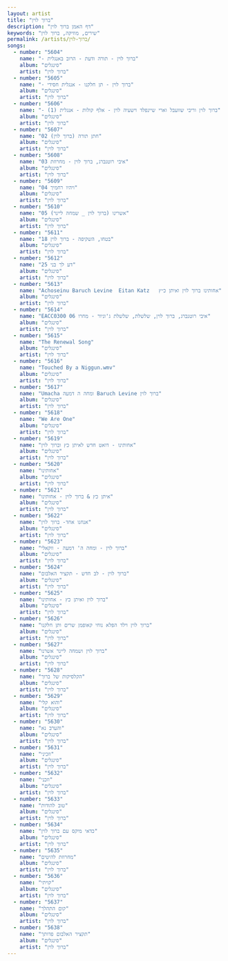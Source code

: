 ```yaml
---
layout: artist
title: "ברוך לוין"
description: "דף האמן ברוך לוין"
keywords: "שירים, מוזיקה, ברוך לוין"
permalink: /artists/ברוך-לוין/
songs:
  - number: "5604"
    name: "- ברוך לוין - תורה ודעת - הרוב באנגלית"
    album: "סינגלים"
    artist: "ברוך לוין"
  - number: "5605"
    name: "- ברוך לוין - תן חלקנו - אנגלית חסידי"
    album: "סינגלים"
    artist: "ברוך לוין"
  - number: "5606"
    name: "- ברוך לוין וריבי שוועבל וארי שיינפלד וישעיה לוין - אלף קולות - אנגלית (1)"
    album: "סינגלים"
    artist: "ברוך לוין"
  - number: "5607"
    name: "02 חתן תורה (ברוך לוין)"
    album: "סינגלים"
    artist: "ברוך לוין"
  - number: "5608"
    name: "03 איבי רוטנברג, ברוך לוין - מחרוזת"
    album: "סינגלים"
    artist: "ברוך לוין"
  - number: "5609"
    name: "04 ויהיו רחמיך"
    album: "סינגלים"
    artist: "ברוך לוין"
  - number: "5610"
    name: "05 אשרינו (ברוך לוין _ שמחה ליינר)"
    album: "סינגלים"
    artist: "ברוך לוין"
  - number: "5611"
    name: "18 בטחו, השקיפה - ברוך לוין"
    album: "סינגלים"
    artist: "ברוך לוין"
  - number: "5612"
    name: "25 דע לך בני"
    album: "סינגלים"
    artist: "ברוך לוין"
  - number: "5613"
    name: "Achoseinu Baruch Levine  Eitan Katz   אחותינו ברוך לוין ואיתן כ״ץ"
    album: "סינגלים"
    artist: "ברוך לוין"
  - number: "5614"
    name: "EACC0300 06 איבי רוטנברג, ברוך לוין, שלשלת, שלשלת ג'וניור - מחרו"
    album: "סינגלים"
    artist: "ברוך לוין"
  - number: "5615"
    name: "The Renewal Song"
    album: "סינגלים"
    artist: "ברוך לוין"
  - number: "5616"
    name: "Touched By a Niggun.wmv"
    album: "סינגלים"
    artist: "ברוך לוין"
  - number: "5617"
    name: "Umacha ומחה ה דמעה Baruch Levine ברוך לוין"
    album: "סינגלים"
    artist: "ברוך לוין"
  - number: "5618"
    name: "We Are One"
    album: "סינגלים"
    artist: "ברוך לוין"
  - number: "5619"
    name: "אחותינו - דואט חדש לאיתן כץ וברוך לוין"
    album: "סינגלים"
    artist: "ברוך לוין"
  - number: "5620"
    name: "אחותינו"
    album: "סינגלים"
    artist: "ברוך לוין"
  - number: "5621"
    name: "איתן כץ & ברוך לוין - אחותינו"
    album: "סינגלים"
    artist: "ברוך לוין"
  - number: "5622"
    name: "אנחנו אחד- ברוך לוין"
    album: "סינגלים"
    artist: "ברוך לוין"
  - number: "5623"
    name: "ברוך לוין - ומחה ה' דמעה - ווקאלי"
    album: "סינגלים"
    artist: "ברוך לוין"
  - number: "5624"
    name: "ברוך לוין - לב חדש - תקציר האלבום"
    album: "סינגלים"
    artist: "ברוך לוין"
  - number: "5625"
    name: "ברוך לוין ואיתן כץ - אחותינו"
    album: "סינגלים"
    artist: "ברוך לוין"
  - number: "5626"
    name: "ברוך לוין וילד הפלא נוחי קאופמן שרים ותן חלקנו"
    album: "סינגלים"
    artist: "ברוך לוין"
  - number: "5627"
    name: "ברוך לוין ושמחה ליינר אשרנו"
    album: "סינגלים"
    artist: "ברוך לוין"
  - number: "5628"
    name: "הקלסיקות של ברוך"
    album: "סינגלים"
    artist: "ברוך לוין"
  - number: "5629"
    name: "והוא קלי"
    album: "סינגלים"
    artist: "ברוך לוין"
  - number: "5630"
    name: "והערב נא"
    album: "סינגלים"
    artist: "ברוך לוין"
  - number: "5631"
    name: "וזכיני"
    album: "סינגלים"
    artist: "ברוך לוין"
  - number: "5632"
    name: "וזכני"
    album: "סינגלים"
    artist: "ברוך לוין"
  - number: "5633"
    name: "טוב להודות"
    album: "סינגלים"
    artist: "ברוך לוין"
  - number: "5634"
    name: "כדאי מיקס עם ברוך לוין"
    album: "סינגלים"
    artist: "ברוך לוין"
  - number: "5635"
    name: "מחרוזת להיטים"
    album: "סינגלים"
    artist: "ברוך לוין"
  - number: "5636"
    name: "קויתי"
    album: "סינגלים"
    artist: "ברוך לוין"
  - number: "5637"
    name: "קום התהלך"
    album: "סינגלים"
    artist: "ברוך לוין"
  - number: "5638"
    name: "תקציר האלבום פדותך"
    album: "סינגלים"
    artist: "ברוך לוין"
---
```

